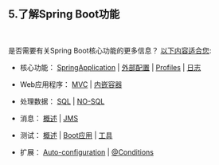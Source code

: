 <h2>5.了解Spring Boot功能</h2><br>

是否需要有关Spring Boot核心功能的更多信息？ [以下内容适合您](https://docs.spring.io/spring-boot/docs/current/reference/html/spring-boot-features.html#boot-features):

* 核心功能： [SpringApplication](https://docs.spring.io/spring-boot/docs/current/reference/html/spring-boot-features.html#boot-features-spring-application) | [外部配置](https://docs.spring.io/spring-boot/docs/current/reference/html/spring-boot-features.html#boot-features-external-config) | [Profiles](https://docs.spring.io/spring-boot/docs/current/reference/html/spring-boot-features.html#boot-features-profiles) | [日志](https://docs.spring.io/spring-boot/docs/current/reference/html/spring-boot-features.html#boot-features-logging)

* Web应用程序： [MVC](https://docs.spring.io/spring-boot/docs/current/reference/html/spring-boot-features.html#boot-features-spring-mvc) | [内嵌容器](https://docs.spring.io/spring-boot/docs/current/reference/html/spring-boot-features.html#boot-features-embedded-container)

* 处理数据： [SQL](https://docs.spring.io/spring-boot/docs/current/reference/html/spring-boot-features.html#boot-features-sql) | [NO-SQL](https://docs.spring.io/spring-boot/docs/current/reference/html/spring-boot-features.html#boot-features-nosql)

* 消息： [概述](https://docs.spring.io/spring-boot/docs/current/reference/html/spring-boot-features.html#boot-features-messaging) | [JMS](https://docs.spring.io/spring-boot/docs/current/reference/html/spring-boot-features.html#boot-features-jms)

* 测试： [概述](https://docs.spring.io/spring-boot/docs/current/reference/html/spring-boot-features.html#boot-features-testing) | [Boot应用](https://docs.spring.io/spring-boot/docs/current/reference/html/spring-boot-features.html#boot-features-testing-spring-boot-applications) | [工具](https://docs.spring.io/spring-boot/docs/current/reference/html/spring-boot-features.html#boot-features-test-utilities)

* 扩展： [Auto-configuration](https://docs.spring.io/spring-boot/docs/current/reference/html/spring-boot-features.html#boot-features-developing-auto-configuration) | [@Conditions](https://docs.spring.io/spring-boot/docs/current/reference/html/spring-boot-features.html#boot-features-condition-annotations)